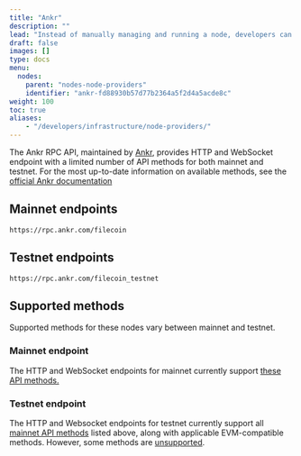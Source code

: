 ```yaml
---
title: "Ankr"
description: ""
lead: "Instead of manually managing and running a node, developers can use third-party node providers like Ankr to execute transactions."
draft: false
images: []
type: docs
menu:
  nodes:
    parent: "nodes-node-providers"
    identifier: "ankr-fd88930b57d77b2364a5f2d4a5acde8c"
weight: 100
toc: true
aliases:
    - "/developers/infrastructure/node-providers/"
---
```


The Ankr RPC API, maintained by [Ankr](https://www.ankr.com/), provides HTTP and WebSocket endpoint with a limited number of API methods for both mainnet and testnet. For the most up-to-date information on available methods, see the [official Ankr documentation](https://www.ankr.com/docs/rpc-service/chains/chains-list/#networks-9)

## Mainnet endpoints

```plaintext
https://rpc.ankr.com/filecoin
```

## Testnet endpoints

```plaintext
https://rpc.ankr.com/filecoin_testnet
```

## Supported methods

Supported methods for these nodes vary between mainnet and testnet.

### Mainnet endpoint

The HTTP and WebSocket endpoints for mainnet currently support [these API methods.](https://www.ankr.com/docs/rpc-service/chains/chains-list/#api-methods-9)

### Testnet endpoint

The HTTP and Websocket endpoints for testnet currently support all [mainnet API methods](https://www.ankr.com/docs/rpc-service/chains/chains-list/#api-methods-9) listed above, along with applicable EVM-compatible methods. However, some methods are [unsupported](https://www.ankr.com/docs/rpc-service/chains/chains-list/#unsupported-9).
